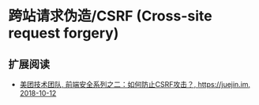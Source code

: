 # 跨站请求伪造/CSRF (Cross-site request forgery)

## 扩展阅读

* [美团技术团队, 前端安全系列之二：如何防止CSRF攻击？, https://juejin.im, 2018-10-12](https://juejin.im/post/5bc009996fb9a05d0a055192)
